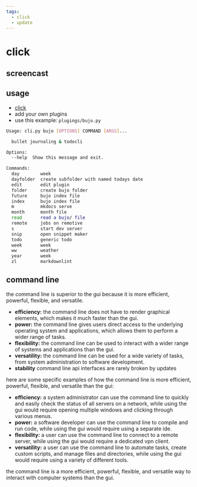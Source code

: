 ```yaml
---
tags:
  - click 
  - update 
---
```

# click

## screencast


## usage

- [click](https://click.palletsprojects.com/en/8.1.x/)
- add your own plugins
- use this example: `plugings/bujo.py`

```sh
Usage: cli.py bujo [OPTIONS] COMMAND [ARGS]...

  bullet journaling & todocli

Options:
  --help  Show this message and exit.

Commands:
  day        week
  dayfolder  create subfolder with named todays date
  edit       edit plugin
  folder     create bujo folder
  future     bujo index file
  index      bujo index file
  m          mkdocs serve
  month      month file
  read       read a bujo/ file
  remote     jobs on remotive
  s          start dev server
  snip       open snippet maker
  todo       generic todo
  week       week
  ww         weather
  year       week
  zl         markdownlint
```

## command line

the command line is superior to the gui because it is more efficient, powerful, flexible, and versatile.

- **efficiency:** the command line does not have to render graphical elements, which makes it much faster than the gui.
- **power:** the command line gives users direct access to the underlying operating system and applications, which allows them to perform a wider range of tasks.
- **flexibility:** the command line can be used to interact with a wider range of systems and applications than the gui.
- **versatility:** the command line can be used for a wide variety of tasks, from system administration to software development.
- **stability** command line api interfaces are rarely broken by updates

here are some specific examples of how the command line is more efficient, powerful, flexible, and versatile than the gui:

- **efficiency:** a system administrator can use the command line to quickly and easily check the status of all servers on a network, while using the gui would require opening multiple windows and clicking through various menus.
- **power:** a software developer can use the command line to compile and run code, while using the gui would require using a separate ide.
- **flexibility:** a user can use the command line to connect to a remote server, while using the gui would require a dedicated vpn client.
- **versatility:** a user can use the command line to automate tasks, create custom scripts, and manage files and directories, while using the gui would require using a variety of different tools.

the command line is a more efficient, powerful, flexible, and versatile way to interact with computer systems than the gui.
